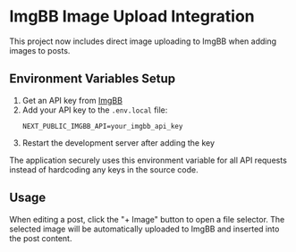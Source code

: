 # ImgBB Image Upload Integration

This project now includes direct image uploading to ImgBB when adding images to posts.

## Environment Variables Setup

1. Get an API key from [ImgBB](https://api.imgbb.com/)
2. Add your API key to the `.env.local` file:
   ```
   NEXT_PUBLIC_IMGBB_API=your_imgbb_api_key
   ```
3. Restart the development server after adding the key

The application securely uses this environment variable for all API requests instead of hardcoding any keys in the source code.

## Usage

When editing a post, click the "+ Image" button to open a file selector. The selected image will be automatically uploaded to ImgBB and inserted into the post content.
